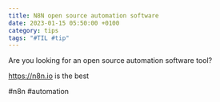 ```yaml
---
title: N8N open source automation software
date: 2023-01-15 05:50:00 +0100
category: tips
tags: "#TIL #tip"
---
```




Are you looking for an open source automation software tool?

https://n8n.io is the best

#n8n #automation